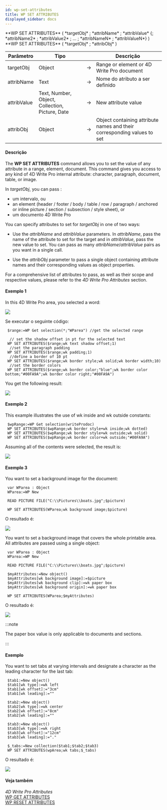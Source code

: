 ```yaml
---
id: wp-set-attributes
title: WP SET ATTRIBUTES
displayed_sidebar: docs
---
```


<!--REF #_command_.WP SET ATTRIBUTES.Syntax-->**WP SET ATTRIBUTES** ( *targetObj* ; *attribName* ; *attribValue* {; *attribName2* ; *attribValue2* ; ... ; *attribNameN* ; *attribValueN*} )<br/>**WP SET ATTRIBUTES** ( *targetObj* ; *attribObj* )<!-- END REF-->

<!--REF #_command_.WP SET ATTRIBUTES.Params-->

| Parâmetro   | Tipo                                            |                             | Descrição                                                               |
| ----------- | ----------------------------------------------- | --------------------------- | ----------------------------------------------------------------------- |
| targetObj   | Object                                          | &#8594; | Range or element or 4D Write Pro document                               |
| attribName  | Text                                            | &#8594; | Nome do atributo a ser definido                                         |
| attribValue | Text, Number, Object, Collection, Picture, Date | &#8594; | New attribute value                                                     |
| attribObj   | Object                                          | &#8594; | Object containing attribute names and their corresponding values to set |

<!-- END REF-->

#### Descrição

The **WP SET ATTRIBUTES** command <!--REF #_command_.WP SET ATTRIBUTES.Summary-->allows you to set the value of any attribute in a range, element, document.<!-- END REF--> This command gives you access to any kind of 4D Write Pro internal attribute: character, paragraph, document, table, or image.

In *targetObj*, you can pass :

- um intervalo, ou
- an element (header / footer / body / table / row / paragraph / anchored or inline picture / section / subsection / style sheet), or
- um documento 4D Write Pro

You can specify attributes to set for *targetObj* in one of two ways:

- Use the *attribName* and *attribValue* parameters. In *attribName*, pass the name of the attribute to set for the target and in *attribValue*, pass the new value to set. You can pass as many *attribName*/*attribValue* pairs as you want in a single call.

- Use the *attribObj* parameter to pass a single object containing attribute names and their corresponding values as object properties.

For a comprehensive list of attributes to pass, as well as their scope and respective values, please refer to the *4D Write Pro Attributes* section.

#### Exemplo 1

In this 4D Write Pro area, you selected a word:

![](../../assets/en/WritePro/commands/pict2643639.en.png)

Se executar o seguinte código:

```4d
 $range:=WP Get selection(*;"WParea") //get the selected range
 
  // set the shadow offset in pt for the selected text
 WP SET ATTRIBUTES($range;wk text shadow offset;1)
  //set the paragraph padding
 WP SET ATTRIBUTES($range;wk padding;1)
  //define a border of 10 pt
 WP SET ATTRIBUTES($range;wk border style;wk solid;wk border width;10)
  //set the border colors
 WP SET ATTRIBUTES($range;wk border color;"blue";wk border color bottom;"#00FA9A";wk border color right;"#00FA9A")
```

You get the following result:

![](../../assets/en/WritePro/commands/pict2643642.en.png)

#### Exemplo 2

This example illustrates the use of wk inside and wk outside constants:

```4d
 $wpRange:=WP Get selection(writeProdoc)
 WP SET ATTRIBUTES($wpRange;wk border style+wk inside;wk dotted)
 WP SET ATTRIBUTES($wpRange;wk border style+wk outside;wk solid)
 WP SET ATTRIBUTES($wpRange;wk border color+wk outside;"#00FA9A")
```

Assuming all of the contents were selected, the result is:

![](../../assets/en/WritePro/commands/pict2821715.en.png)

#### Exemplo 3

You want to set a background image for the document:

```4d
 var WParea : Object
 WParea:=WP New
 
 READ PICTURE FILE("C:\\Pictures\\boats.jpg";$picture)
 
 WP SET ATTRIBUTES(WParea;wk background image;$picture)
```

O resultado é:

![](../../assets/en/WritePro/commands/pict3514231.en.png)

You want to set a background image that covers the whole printable area. All attributes are passed using a single object:

```4d
 var WParea : Object
 WParea:=WP New
 
 READ PICTURE FILE("C:\\Pictures\\boats.jpg";$picture)
 
 $myAttributes:=New object()
 $myAttributes[wk background image]:=$picture
 $myAttributes[wk background clip]:=wk paper box
 $myAttributes[wk background origin]:=wk paper box

 WP SET ATTRIBUTES(WParea;$myAttributes)
```

O resultado é:

![](../../assets/en/WritePro/commands/pict3514233.en.png)

:::note

The paper box value is only applicable to documents and sections.

:::

#### Exemplo

You want to set tabs at varying intervals and designate a character as the leading character for the last tab:

```4d
 $tab1:=New object()
 $tab1[wk type]:=wk left
 $tab1[wk offset]:="3cm"
 $tab1[wk leading]:=""
 
 $tab2:=New object()
 $tab2[wk type]:=wk center
 $tab2[wk offset]:="8cm"
 $tab2[wk leading]:=""
 
 $tab3:=New object()
 $tab3[wk type]:=wk right
 $tab3[wk offset]:="12cm"
 $tab3[wk leading]:="."
 
 $_tabs:=New collection($tab1;$tab2;$tab3)
 WP SET ATTRIBUTES(wpArea;wk tabs;$_tabs)
```

O resultado é:

![](../../assets/en/WritePro/commands/pict4251559.en.png)

#### Veja também

*4D Write Pro Attributes*\
[WP GET ATTRIBUTES](../commands/wp-get-attributes.md)\
[WP RESET ATTRIBUTES](../commands/wp-reset-attributes.md)
